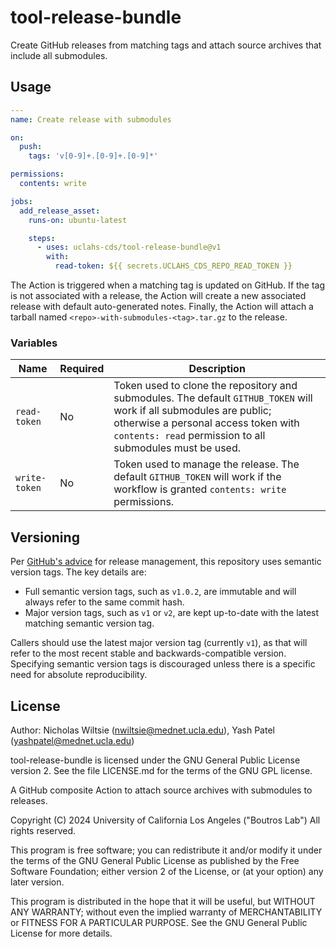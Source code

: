 # tool-release-bundle

Create GitHub releases from matching tags and attach source archives that include all submodules.

## Usage

```yaml
---
name: Create release with submodules

on:
  push:
    tags: 'v[0-9]+.[0-9]+.[0-9]*'

permissions:
  contents: write

jobs:
  add_release_asset:
    runs-on: ubuntu-latest

    steps:
      - uses: uclahs-cds/tool-release-bundle@v1
        with:
          read-token: ${{ secrets.UCLAHS_CDS_REPO_READ_TOKEN }}
```

The Action is triggered when a matching tag is updated on GitHub. If the tag is not associated with a release, the Action will create a new associated release with default auto-generated notes. Finally, the Action will attach a tarball named `<repo>-with-submodules-<tag>.tar.gz` to the release.

### Variables

| Name | Required | Description |
| - | - | - |
| `read-token` | No | Token used to clone the repository and submodules. The default `GITHUB_TOKEN` will work if all submodules are public; otherwise a personal access token with `contents: read` permission to all submodules must be used. |
| `write-token` | No | Token used to manage the release. The default `GITHUB_TOKEN` will work if the workflow is granted `contents: write` permissions. |

## Versioning

Per [GitHub's advice](https://docs.github.com/en/actions/creating-actions/about-custom-actions#using-tags-for-release-management) for release management, this repository uses semantic version tags. The key details are:

* Full semantic version tags, such as `v1.0.2`, are immutable and will always refer to the same commit hash.
* Major version tags, such as `v1` or `v2`, are kept up-to-date with the latest matching semantic version tag.

Callers should use the latest major version tag (currently `v1`), as that will refer to the most recent stable and backwards-compatible version. Specifying semantic version tags is discouraged unless there is a specific need for absolute reproducibility.


## License

Author: Nicholas Wiltsie (nwiltsie@mednet.ucla.edu), Yash Patel (yashpatel@mednet.ucla.edu)

tool-release-bundle is licensed under the GNU General Public License version 2. See the file LICENSE.md for the terms of the GNU GPL license.

A GitHub composite Action to attach source archives with submodules to releases.

Copyright (C) 2024 University of California Los Angeles ("Boutros Lab") All rights reserved.

This program is free software; you can redistribute it and/or modify it under the terms of the GNU General Public License as published by the Free Software Foundation; either version 2 of the License, or (at your option) any later version.

This program is distributed in the hope that it will be useful, but WITHOUT ANY WARRANTY; without even the implied warranty of MERCHANTABILITY or FITNESS FOR A PARTICULAR PURPOSE. See the GNU General Public License for more details.
